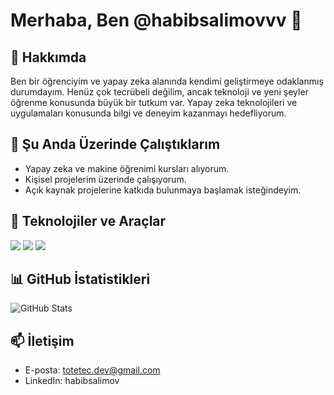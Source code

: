 # Merhaba, Ben @habibsalimovvv 👋

## 🚀 Hakkımda
Ben bir öğrenciyim ve yapay zeka alanında kendimi geliştirmeye odaklanmış durumdayım. Henüz çok tecrübeli değilim, ancak teknoloji ve yeni şeyler öğrenme konusunda büyük bir tutkum var. Yapay zeka teknolojileri ve uygulamaları konusunda bilgi ve deneyim kazanmayı hedefliyorum.

## 🌱 Şu Anda Üzerinde Çalıştıklarım
- Yapay zeka ve makine öğrenimi kursları alıyorum.
- Kişisel projelerim üzerinde çalışıyorum.
- Açık kaynak projelerine katkıda bulunmaya başlamak isteğindeyim.

## 🔧 Teknolojiler ve Araçlar
![](https://img.shields.io/badge/Code-Python-blue)
![](https://img.shields.io/badge/Tool-TensorFlow-orange)
![](https://img.shields.io/badge/IDE-Jupyter-orange)

## 📊 GitHub İstatistikleri
![GitHub Stats](https://github-readme-stats.vercel.app/api?username=[KullanıcıAdınız]&show_icons=true)


## 📫 İletişim
- E-posta: totetec.dev@gmail.com
- LinkedIn: habibsalimov
